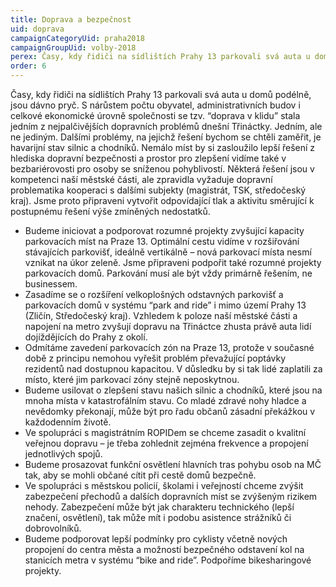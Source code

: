 ```yaml
---
title: Doprava a bezpečnost
uid: doprava
campaignCategoryUid: praha2018
campaignGroupUid: volby-2018
perex: Časy, kdy řidiči na sídlištích Prahy 13 parkovali svá auta u domů  podélně, jsou dávno pryč. S nárůstem počtu obyvatel, administrativních budov i celkové ekonomické úrovně společnosti se tzv. “doprava v klidu” stala jedním z nejpalčivějších dopravních problémů dnešní Třináctky. Jedním, ale ne jediným. Dalšími problémy, na jejichž řešení bychom se chtěli zaměřit, je havarijní stav silnic a chodníků. Nemálo míst by si zasloužilo lepší řešení z hlediska dopravní bezpečnosti a prostor pro zlepšení vidíme také v bezbariérovosti pro osoby se sníženou pohyblivostí. Některá řešení jsou v kompetenci naší městské části, ale zpravidla vyžaduje dopravní problematika kooperaci s dalšími subjekty (magistrát, TSK, středočeský kraj). Jsme proto připraveni vytvořit odpovídající tlak a aktivitu směrující k postupnému řešení výše zmíněných nedostatků.
order: 6
---
```


Časy, kdy řidiči na sídlištích Prahy 13 parkovali svá auta u domů  podélně, jsou dávno pryč. S nárůstem počtu obyvatel, administrativních budov i celkové ekonomické úrovně společnosti se tzv. “doprava v klidu” stala jedním z nejpalčivějších dopravních problémů dnešní Třináctky. Jedním, ale ne jediným. Dalšími problémy, na jejichž řešení bychom se chtěli zaměřit, je havarijní stav silnic a chodníků. Nemálo míst by si zasloužilo lepší řešení z hlediska dopravní bezpečnosti a prostor pro zlepšení vidíme také v bezbariérovosti pro osoby se sníženou pohyblivostí. Některá řešení jsou v kompetenci naší městské části, ale zpravidla vyžaduje dopravní problematika kooperaci s dalšími subjekty (magistrát, TSK, středočeský kraj). Jsme proto připraveni vytvořit odpovídající tlak a aktivitu směrující k postupnému řešení výše zmíněných nedostatků.
* Budeme iniciovat a podporovat rozumné projekty zvyšující kapacity parkovacích míst na Praze 13. Optimální cestu vidíme v rozšiřování stávajících parkovišť, ideálně vertikálně – nová parkovací místa nesmí vznikat na úkor zeleně. Jsme připraveni podpořit také rozumné projekty parkovacích domů. Parkování musí ale být vždy primárně řešením, ne businessem.
* Zasadíme se o rozšíření velkoplošných odstavných parkovišť a parkovacích domů v systému “park and ride” i mimo území Prahy 13 (Zličín, Středočeský kraj). Vzhledem k poloze naší městské části a napojení na metro zvyšují dopravu na Třináctce zhusta právě auta lidí dojíždějících do Prahy z okolí.
* Odmítáme zavedení parkovacích zón na Praze 13, protože v současné době z principu nemohou vyřešit problém převažující poptávky rezidentů nad dostupnou kapacitou. V důsledku by si tak lidé zaplatili za místo, které jim parkovací zóny stejně neposkytnou.
* Budeme usilovat o zlepšení stavu našich silnic a chodníků, které jsou na mnoha místa v katastrofálním stavu. Co mladé zdravé nohy hladce a nevědomky překonají, může být pro řadu občanů zásadní překážkou v každodenním životě.
* Ve spolupráci s magistrátním ROPIDem se chceme zasadit o kvalitní veřejnou dopravu –  je třeba zohlednit zejména frekvence a propojení jednotlivých spojů.
* Budeme prosazovat funkční osvětlení hlavních tras pohybu osob na MČ tak, aby se mohli občané cítit při cestě domů bezpečně.
* Ve spolupráci s městskou policií, školami i veřejností chceme zvýšit zabezpečení přechodů a dalších dopravních míst se zvýšeným rizikem nehody.  Zabezpečení může být jak charakteru technického (lepší značení, osvětlení), tak může mít i podobu asistence strážníků či dobrovolníků.
* Budeme podporovat lepší podmínky pro cyklisty včetně nových propojení do centra města a možností bezpečného odstavení kol na stanicích metra v systému “bike and ride”. Podpoříme bikesharingové projekty.
